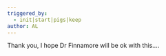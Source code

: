 ```yaml
---
triggered_by:
  - init|start|pigs|keep
author: AL
---
```

Thank you, I hope Dr Finnamore will be ok with this....
